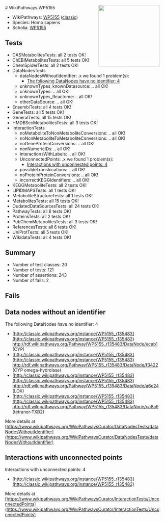 <img style="float: right; width: 200px" src="https://upload.wikimedia.org/wikipedia/commons/thumb/8/83/Wplogo_with_text_500.png/640px-Wplogo_with_text_500.png" />
# WikiPathways WP5155

* WikiPathways: [WP5155](https://wikipathways.org/pathways/WP5155) ([classic](https://classic.wikipathways.org/instance/WP5155))
* Species: Homo sapiens
* Scholia: [WP5155](https://scholia.toolforge.org/wikipathways/WP5155)
## Tests
* CASMetabolitesTests: all 2 tests OK!
* ChEBIMetabolitesTests: all 5 tests OK!
* ChemSpiderTests: all 2 tests OK!
* DataNodesTests
    * dataNodesWithoutIdentifier: .x we found 1 problem(s):
        * [The following DataNodes have no identifier: 4](#d2d32fa3)
    * unknownTypes_knownDatasource: .. all OK!
    * unknownTypes: .. all OK!
    * unknownTypes_Reactome: .. all OK!
    * otherDataSource: .. all OK!
* EnsemblTests: all 4 tests OK!
* GeneTests: all 5 tests OK!
* GeneralTests: all 15 tests OK!
* HMDBSecMetabolitesTests: all 3 tests OK!
* InteractionTests
    * noMetaboliteToNonMetaboliteConversions: .. all OK!
    * noNonMetaboliteToMetaboliteConversions: .. all OK!
    * noGeneProteinConversions: .. all OK!
    * nonNumericIDs: .. all OK!
    * interactionsWithLabels: .. all OK!
    * UnconnectedPoints: .x we found 1 problem(s):
        * [Interactions with unconnected points: 4](#35a61adc)
    * possibleTranslocations: .. all OK!
    * noProteinProteinConversions: .. all OK!
    * incorrectKEGGIdentifiers: .. all OK!
* KEGGMetaboliteTests: all 2 tests OK!
* LIPIDMAPSTests: all 1 tests OK!
* MetaboliteStructureTests: all 1 tests OK!
* MetabolitesTests: all 15 tests OK!
* OudatedDataSourcesTests: all 24 tests OK!
* PathwayTests: all 8 tests OK!
* ProteinsTests: all 2 tests OK!
* PubChemMetabolitesTests: all 3 tests OK!
* ReferencesTests: all 6 tests OK!
* UniProtTests: all 5 tests OK!
* WikidataTests: all 4 tests OK!


## Summary

* Number of test classes: 20
* Number of tests: 121
* Number of assertions: 243
* Number of fails: 2

## Fails

<a name="d2d32fa3" />

## Data nodes without an identifier

The following DataNodes have no identifier: 4

* [http://classic.wikipathways.org/instance/WP5155_r135483](http://classic.wikipathways.org/instance/WP5155_r135483) http://rdf.wikipathways.org/Pathway/WP5155_r135483/DataNode/ecab1 (CYP)
* [http://classic.wikipathways.org/instance/WP5155_r135483](http://classic.wikipathways.org/instance/WP5155_r135483) http://rdf.wikipathways.org/Pathway/WP5155_r135483/DataNode/f3422 (CYP omega-hydrolase)
* [http://classic.wikipathways.org/instance/WP5155_r135483](http://classic.wikipathways.org/instance/WP5155_r135483) http://rdf.wikipathways.org/Pathway/WP5155_r135483/DataNode/a6e24 (LOX)
* [http://classic.wikipathways.org/instance/WP5155_r135483](http://classic.wikipathways.org/instance/WP5155_r135483) http://rdf.wikipathways.org/Pathway/WP5155_r135483/DataNode/ca8a9 (tetranor-TXB2)


More details at [https://www.wikipathways.org/WikiPathwaysCurator/DataNodesTests/dataNodesWithoutIdentifier](https://www.wikipathways.org/WikiPathwaysCurator/DataNodesTests/dataNodesWithoutIdentifier)

<a name="35a61adc" />

## Interactions with unconnected points

Interactions with unconnected points: 4

* [http://classic.wikipathways.org/instance/WP5155_r135483](http://classic.wikipathways.org/instance/WP5155_r135483)


More details at [https://www.wikipathways.org/WikiPathwaysCurator/InteractionTests/UnconnectedPoints](https://www.wikipathways.org/WikiPathwaysCurator/InteractionTests/UnconnectedPoints)

